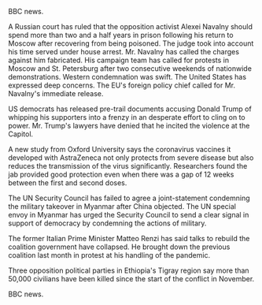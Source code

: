 BBC news.

A Russian court has ruled that the opposition activist Alexei Navalny should spend more than two and a half years in prison following his return to Moscow after recovering from being poisoned. The judge took into account his time served under house arrest. Mr. Navalny has called the charges against him fabricated. His campaign team has called for protests in Moscow and St. Petersburg after two consecutive weekends of nationwide demonstrations. Western condemnation was swift. The United States has expressed deep concerns. The EU's foreign policy chief called for Mr. Navalny's immediate release.

US democrats has released pre-trail documents accusing Donald Trump of whipping his supporters into a frenzy in an desperate effort to cling on to power. Mr. Trump's lawyers have denied that he incited the violence at the Capitol.

A new study from Oxford University says the coronavirus vaccines it developed with AstraZeneca not only protects from severe disease but also reduces the transmission of the virus significantly. Researchers found the jab provided good protection even when there was a gap of 12 weeks between the first and second doses.

The UN Security Council has failed to agree a joint-statement condemning the military takeover in Myanmar after China objected. The UN special envoy in Myanmar has urged the Security Council to send a clear signal in support of democracy by condemning the actions of military.

The former Italian Prime Minister Matteo Renzi has said talks to rebuild the coalition government have collapsed. He brought down the previous coalition last month in protest at his handling of the pandemic.

Three opposition political parties in Ethiopia's Tigray region say more than 50,000 civilians have been killed since the start of the conflict in November.

BBC news.
